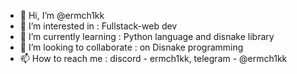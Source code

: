- 👋 Hi, I’m @ermch1kk
- 👀 I’m interested in :  Fullstack-web dev
- 🌱 I’m currently learning : Python language and disnake library
- 💞️ I’m looking to collaborate : on Disnake programming
- 📫 How to reach me : discord - ermch1kk, telegram - @ermch1kk

<!---
ErMch1kk/ErMch1kk is a ✨ special ✨ repository because its `README.md` (this file) appears on your GitHub profile.
You can click the Preview link to take a look at your changes.
--->
